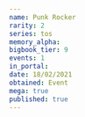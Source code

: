 ```yaml
---
name: Punk Rocker
rarity: 2
series: tos
memory_alpha:
bigbook_tier: 9
events: 1
in_portal:
date: 18/02/2021
obtained: Event
mega: true
published: true
---
```



